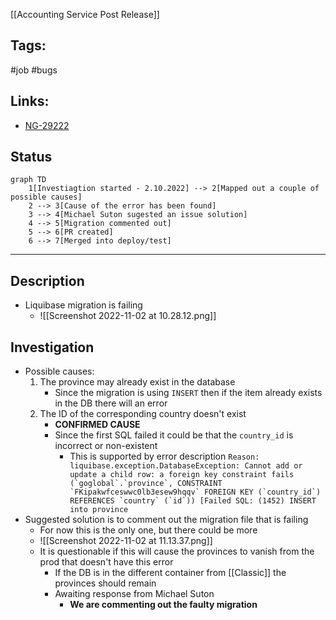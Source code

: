 [[Accounting Service Post Release]]

## Tags:
#job #bugs 

## Links:
- [NG-29222](https://globalization-partners.atlassian.net/browse/NG-29222)

## Status
```mermaid
graph TD
	1[Investiagtion started - 2.10.2022] --> 2[Mapped out a couple of possible causes]
	2 --> 3[Cause of the error has been found]
	3 --> 4[Michael Suton sugested an issue solution]
	4 --> 5[Migration commented out]
	5 --> 6[PR created]
	6 --> 7[Merged into deploy/test]
```
---

## Description
- Liquibase migration is failing
	- ![[Screenshot 2022-11-02 at 10.28.12.png]]

## Investigation
- Possible causes:
	1) The province may already exist in the database
		- Since the migration is using `INSERT` then if the item already exists in the DB there will an error
	2) The ID of the corresponding country doesn't exist
		- **CONFIRMED CAUSE**
		- Since the first SQL failed it could be that the `country_id` is incorrect or non-existent
			- This is supported by error description ``Reason: liquibase.exception.DatabaseException: Cannot add or update a child row: a foreign key constraint fails (`goglobal`.`province`, CONSTRAINT `FKipakwfceswwc0lb3esew9hqqv` FOREIGN KEY (`country_id`) REFERENCES `country` (`id`)) [Failed SQL: (1452) INSERT into province``
- Suggested solution is to comment out the migration file that is failing
	- For now this is the only one, but there could be more
	- ![[Screenshot 2022-11-02 at 11.13.37.png]]
	- It is questionable if this will cause the provinces to vanish from the prod that doesn't have this error
		- If the DB is in the different container from [[Classic]] the provinces should remain
		- Awaiting response from Michael Suton
			- **We are commenting out the faulty migration**